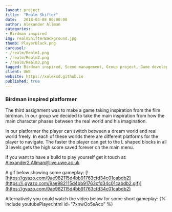 ```yaml
---
layout: project
title:  "Realm Shifter"
date:   2018-03-08 00:00:00
author: Alexander Allman
categories:
- Birdman inspired
img: realmShifterBackground.jpg
thumb: PlayerBlack.png
carousel:
- /realm/Realm1.png
- /realm/Realm2.png
- /realm/Realm3.png
tagged: Birdman inspired, Scene management, Group project, Game development
client: UWE
website: https://xalexxd.github.io
published: true
---
```

### Birdman inspired platformer
The third assignment was to make a game taking inspiration from the film birdman. In our group we decided to take the main inspiration from how the main character phases between the real world and his imagination.

In our platformer the player can switch between a dream world and real world freely. In each of these worlds there are different platforms for the player to navigate. The faster the player can get to the L shaped blocks in all 3 levels gets the high score saved forever on the main menu.

If you want to have a build to play yourself get it touch at: Alexander2.Allman@live.uwe.ac.uk

A gif below showing some gameplay:
[![https://gyazo.com/9ae982115d4bb91763cfd34c01cabdb2](https://i.gyazo.com/9ae982115d4bb91763cfd34c01cabdb2.gif)](https://gyazo.com/9ae982115d4bb91763cfd34c01cabdb2)

Alternatively you could watch the video below for some short gameplay:
{% include youtubePlayer.html id="7xnwOo5sAco" %}

